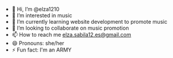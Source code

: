 - 👋 Hi, I’m @elza1210
- 👀 I’m interested in music
- 🌱 I’m currently learning website development to promote music
- 💞️ I’m looking to collaborate on music promotion
- 📫 How to reach me elza.sabila12.es@gmail.com
- 😄 Pronouns: she/her
- ⚡ Fun fact: I'm an ARMY

<!---
elza1210/elza1210 is a ✨ special ✨ repository because its `README.md` (this file) appears on your GitHub profile.
You can click the Preview link to take a look at your changes.
--->
